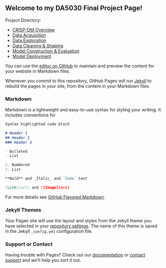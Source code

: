 ## Welcome to my DA5030 Final Project Page!

Project Directory: 
* [CRISP-DM Overview](CRISP_DM.md) 
* [Data Acquisition](Data_Acquisition.md) 
* [Data Exploration](Data_Exploration.md) 
* [Data Cleaning & Shaping](Data_Cleaning_Shaping.md) 
* [Model Construction & Evaluation](Model_Construct_Eval.md) 
* [Model Deployment](Model_Deployment.md) 

You can use the [editor on GitHub](https://github.com/anniegbryant/DA5030_Final_Project/edit/master/README.md) to maintain and preview the content for your website in Markdown files.

Whenever you commit to this repository, GitHub Pages will run [Jekyll](https://jekyllrb.com/) to rebuild the pages in your site, from the content in your Markdown files.

### Markdown

Markdown is a lightweight and easy-to-use syntax for styling your writing. It includes conventions for

```markdown
Syntax highlighted code block

# Header 1
## Header 2
### Header 3

- Bulleted
- List

1. Numbered
2. List

**Bold** and _Italic_ and `Code` text

[Link](url) and ![Image](src)
```

For more details see [GitHub Flavored Markdown](https://guides.github.com/features/mastering-markdown/).

### Jekyll Themes

Your Pages site will use the layout and styles from the Jekyll theme you have selected in your [repository settings](https://github.com/anniegbryant/DA5030_Final_Project/settings). The name of this theme is saved in the Jekyll `_config.yml` configuration file.

### Support or Contact

Having trouble with Pages? Check out our [documentation](https://help.github.com/categories/github-pages-basics/) or [contact support](https://github.com/contact) and we’ll help you sort it out.
